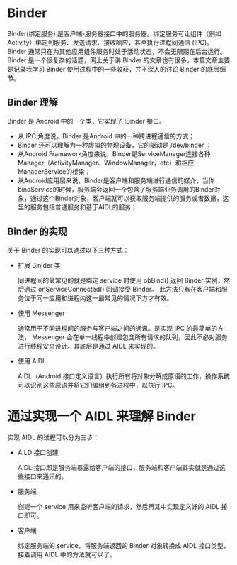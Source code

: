 # Binder

Binder(绑定服务) 是客户端-服务器接口中的服务器。绑定服务可让组件（例如 Activity）绑定到服务、发送请求、接收响应，甚至执行进程间通信 (IPC)。Binder 通常只在为其他应用组件服务时处于活动状态，不会无限期在后台运行。 Binder 是一个很复杂的话题，网上关于讲 Binder 的文章也有很多，本篇文章主要是记录我学习 Binder 使用过程中的一些收获，并不深入的讨论 Binder 的底层细节。

## Binder 理解

Binder 是 Android 中的一个类，它实现了 IBinder 接口。

- 从 IPC 角度说，Binder 是Android 中的一种跨进程通信的方式；
- Binder 还可以理解为一种虚拟的物理设备，它的驱动是 /dev/binder ；
- 从Android Framework角度来说，Binder是ServiceManager连接各种Manager（ActivityManager、WindowManager，etc）和相应ManagerService的桥梁；
- 从Android应用层来说，Binder是客户端和服务端进行通信的媒介，当你bindService的时候，服务端会返回一个包含了服务端业务调用的Binder对象，通过这个Binder对象，客户端就可以获取服务端提供的服务或者数据，这里的服务包括普通服务和基于AIDL的服务；

## Binder 的实现

关于 Binder 的实现可以通过以下三种方式：

- 扩展 Binlder 类

    同进程间的最常见的就是绑定 service 时使用 obBind() 返回 Binder 实例，然后通过 onServiceConnected() 回调接受 Binder。
    此方法只有在客户端和服务位于同一应用和进程内这一最常见的情况下方才有效。 

- 使用 Messenger

    通常用于不同进程间的服务与客户端之间的通讯。是实现 IPC 的最简单的方法， Messenger 会在单一线程中创建包含所有请求的队列，因此不必对服务进行线程安全设计。其底层是通过 AIDL 来实现的。

- 使用 AIDL

    AIDL（Android 接口定义语言）执行所有将对象分解成原语的工作，操作系统可以识别这些原语并将它们编组到各进程中，以执行 IPC。

# 通过实现一个 AIDL 来理解 Binder

实现 AIDL 的过程可以分为三步：

- AILD 接口创建

    AIDL 接口即是服务端暴露给客户端的接口，服务端和客户端其实就是通过这些接口来通讯的。

- 服务端

    创建一个 service 用来监听客户端的请求，然后再其中实现定义好的 AIDL 接口即可。

- 客户端

    绑定服务端的 service，将服务端返回的 Binder 对象转换成 AIDL 接口类型，接着调用 AIDL 中的方法就可以了。


